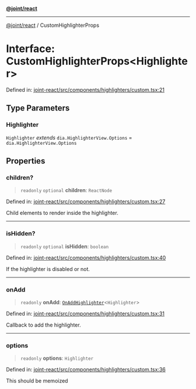 [**@joint/react**](../README.md)

***

[@joint/react](../README.md) / CustomHighlighterProps

# Interface: CustomHighlighterProps\<Highlighter\>

Defined in: [joint-react/src/components/highlighters/custom.tsx:21](https://github.com/samuelgja/joint/blob/main/packages/joint-react/src/components/highlighters/custom.tsx#L21)

## Type Parameters

### Highlighter

`Highlighter` *extends* `dia.HighlighterView.Options` = `dia.HighlighterView.Options`

## Properties

### children?

> `readonly` `optional` **children**: `ReactNode`

Defined in: [joint-react/src/components/highlighters/custom.tsx:27](https://github.com/samuelgja/joint/blob/main/packages/joint-react/src/components/highlighters/custom.tsx#L27)

Child elements to render inside the highlighter.

***

### isHidden?

> `readonly` `optional` **isHidden**: `boolean`

Defined in: [joint-react/src/components/highlighters/custom.tsx:40](https://github.com/samuelgja/joint/blob/main/packages/joint-react/src/components/highlighters/custom.tsx#L40)

If the highlighter is disabled or not.

***

### onAdd

> `readonly` **onAdd**: [`OnAddHighlighter`](../type-aliases/OnAddHighlighter.md)\<`Highlighter`\>

Defined in: [joint-react/src/components/highlighters/custom.tsx:31](https://github.com/samuelgja/joint/blob/main/packages/joint-react/src/components/highlighters/custom.tsx#L31)

Callback to add the highlighter.

***

### options

> `readonly` **options**: `Highlighter`

Defined in: [joint-react/src/components/highlighters/custom.tsx:36](https://github.com/samuelgja/joint/blob/main/packages/joint-react/src/components/highlighters/custom.tsx#L36)

This should be memoized
